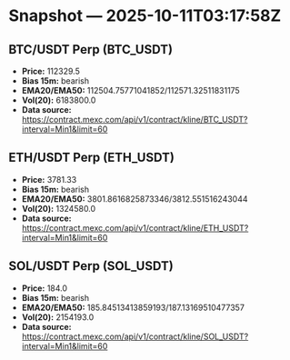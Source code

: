 # Snapshot — 2025-10-11T03:17:58Z

## BTC/USDT Perp (BTC_USDT)
- **Price:** 112329.5
- **Bias 15m:** bearish
- **EMA20/EMA50:** 112504.75771041852/112571.32511831175
- **Vol(20):** 6183800.0
- **Data source:** https://contract.mexc.com/api/v1/contract/kline/BTC_USDT?interval=Min1&limit=60

## ETH/USDT Perp (ETH_USDT)
- **Price:** 3781.33
- **Bias 15m:** bearish
- **EMA20/EMA50:** 3801.8616825873346/3812.551516243044
- **Vol(20):** 1324580.0
- **Data source:** https://contract.mexc.com/api/v1/contract/kline/ETH_USDT?interval=Min1&limit=60

## SOL/USDT Perp (SOL_USDT)
- **Price:** 184.0
- **Bias 15m:** bearish
- **EMA20/EMA50:** 185.84513413859193/187.13169510477357
- **Vol(20):** 2154193.0
- **Data source:** https://contract.mexc.com/api/v1/contract/kline/SOL_USDT?interval=Min1&limit=60
